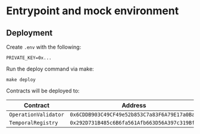 # Entrypoint and mock environment

## Deployment

Create `.env` with the following:

```
PRIVATE_KEY=0x...
```

Run the deploy command via make:

```
make deploy
```

Contracts will be deployed to:

| Contract             | Address                                      |
| -------------------- | -------------------------------------------- |
| `OperationValidator` | `0x6CDDB903C49CF49e52b853C7a83F6A79E17a0BaA` |
| `TemporalRegistry`   | `0x292D731B485c6B6fa561Afb663D56A397c319Bfd` |
